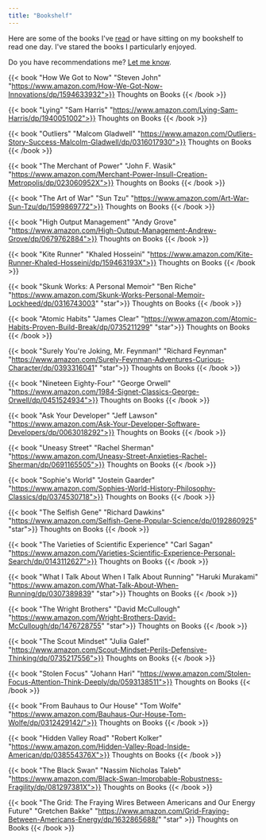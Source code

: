 ```yaml
---
title: "Bookshelf"
---
```


Here are some of the books I've [read](/posts/reading-audiobooks) or have sitting on my bookshelf to read one day. I've stared the books I particularly enjoyed.

Do you have recommendations me? [Let me know](mailto:kmax12@gmail.com).

<p> </p>

{{< book "How We Got to Now" "Steven John" "https://www.amazon.com/How-We-Got-Now-Innovations/dp/1594633932">}}
Thoughts on Books
{{< /book >}}

{{< book "Lying" "Sam Harris" "https://www.amazon.com/Lying-Sam-Harris/dp/1940051002">}}
Thoughts on Books
{{< /book >}}

{{< book "Outliers" "Malcom Gladwell" "https://www.amazon.com/Outliers-Story-Success-Malcolm-Gladwell/dp/0316017930">}}
Thoughts on Books
{{< /book >}}

{{< book "The Merchant of Power" "John F. Wasik" "https://www.amazon.com/Merchant-Power-Insull-Creation-Metropolis/dp/023060952X">}}
Thoughts on Books
{{< /book >}}

{{< book "The Art of War" "Sun Tzu" "https://www.amazon.com/Art-War-Sun-Tzu/dp/1599869772">}}
Thoughts on Books
{{< /book >}}

{{< book "High Output Management" "Andy Grove" "https://www.amazon.com/High-Output-Management-Andrew-Grove/dp/0679762884">}}
Thoughts on Books
{{< /book >}}

{{< book "Kite Runner" "Khaled Hosseini" "https://www.amazon.com/Kite-Runner-Khaled-Hosseini/dp/159463193X">}}
Thoughts on Books
{{< /book >}}

{{< book "Skunk Works: A Personal Memoir" "Ben Riche" "https://www.amazon.com/Skunk-Works-Personal-Memoir-Lockheed/dp/0316743003" "star">}}
Thoughts on Books
{{< /book >}}

{{< book "Atomic Habits" "James Clear" "https://www.amazon.com/Atomic-Habits-Proven-Build-Break/dp/0735211299" "star">}}
Thoughts on Books
{{< /book >}}

{{< book "Surely You're Joking, Mr. Feynman!" "Richard Feynman" "https://www.amazon.com/Surely-Feynman-Adventures-Curious-Character/dp/0393316041" "star">}}
Thoughts on Books
{{< /book >}}

{{< book "Nineteen Eighty-Four" "George Orwell" "https://www.amazon.com/1984-Signet-Classics-George-Orwell/dp/0451524934">}}
Thoughts on Books
{{< /book >}}

{{< book "Ask Your Developer" "Jeff Lawson" "https://www.amazon.com/Ask-Your-Developer-Software-Developers/dp/0063018292">}}
Thoughts on Books
{{< /book >}}

{{< book "Uneasy Street" "Rachel Sherman" "https://www.amazon.com/Uneasy-Street-Anxieties-Rachel-Sherman/dp/0691165505">}}
Thoughts on Books
{{< /book >}}

{{< book "Sophie's World" "Jostein Gaarder" "https://www.amazon.com/Sophies-World-History-Philosophy-Classics/dp/0374530718">}}
Thoughts on Books
{{< /book >}}

{{< book "The Selfish Gene" "Richard Dawkins" "https://www.amazon.com/Selfish-Gene-Popular-Science/dp/0192860925" "star">}}
Thoughts on Books
{{< /book >}}

{{< book "The Varieties of Scientific Experience" "Carl Sagan" "https://www.amazon.com/Varieties-Scientific-Experience-Personal-Search/dp/0143112627">}}
Thoughts on Books
{{< /book >}}

{{< book "What I Talk About When I Talk About Running" "Haruki Murakami" "https://www.amazon.com/What-Talk-About-When-Running/dp/0307389839" "star">}}
Thoughts on Books
{{< /book >}}

{{< book "The Wright Brothers" "David McCullough" "https://www.amazon.com/Wright-Brothers-David-McCullough/dp/1476728755" "star">}}
Thoughts on Books
{{< /book >}}

{{< book "The Scout Mindset" "Julia Galef" "https://www.amazon.com/Scout-Mindset-Perils-Defensive-Thinking/dp/0735217556">}}
Thoughts on Books
{{< /book >}}

{{< book "Stolen Focus" "Johann Hari" "https://www.amazon.com/Stolen-Focus-Attention-Think-Deeply/dp/0593138511">}}
Thoughts on Books
{{< /book >}}

{{< book "From Bauhaus to Our House" "Tom Wolfe" "https://www.amazon.com/Bauhaus-Our-House-Tom-Wolfe/dp/0312429142/">}}
Thoughts on Books
{{< /book >}}

{{< book "Hidden Valley Road" "Robert Kolker" "https://www.amazon.com/Hidden-Valley-Road-Inside-American/dp/038554376X">}}
Thoughts on Books
{{< /book >}}

{{< book "The Black Swan" "Nassim Nicholas Taleb" "https://www.amazon.com/Black-Swan-Improbable-Robustness-Fragility/dp/081297381X">}}
Thoughts on Books
{{< /book >}}

{{< book "The Grid: The Fraying Wires Between Americans and Our Energy Future" "Gretchen Bakke" "https://www.amazon.com/Grid-Fraying-Between-Americans-Energy/dp/1632865688/" "star" >}}
Thoughts on Books
{{< /book >}}

<!-- solar book and black swan. maybe Keyenes book too -->

<!-- {{< book "" "">}}
Thoughts on Books
{{< /book >}} -->
